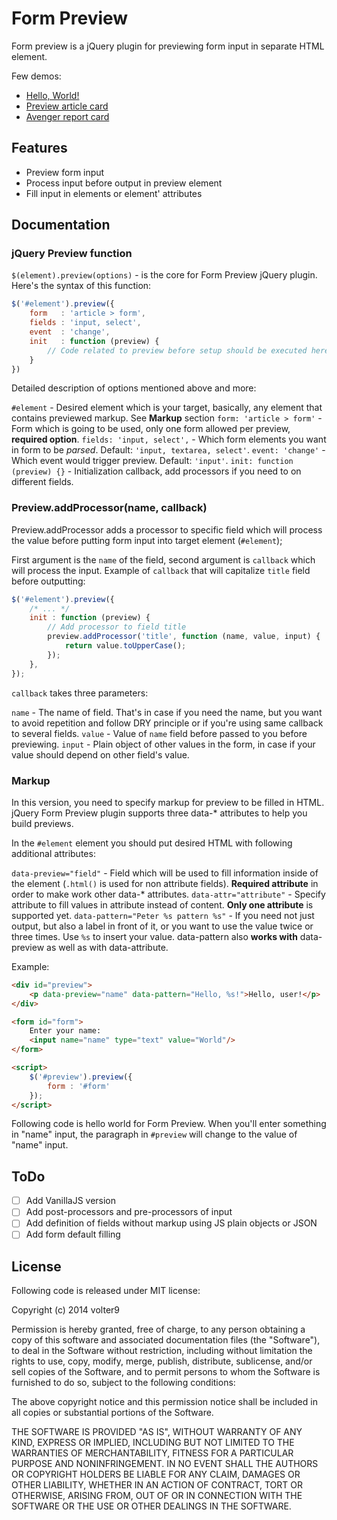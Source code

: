 # Form Preview

Form preview is a jQuery plugin for previewing form input in separate HTML element.

Few demos:

* [Hello, World!](http://jsfiddle.net/volter9/5gykse6u/)
* [Preview article card](http://jsfiddle.net/volter9/L1x151zf/)
* [Avenger report card](http://volter9.github.io/Form-Preview/)

## Features

* Preview form input
* Process input before output in preview element
* Fill input in elements or element' attributes

## Documentation

### jQuery Preview function

`$(element).preview(options)` - is the core for Form Preview jQuery plugin. Here's the syntax of this function:

```js
$('#element').preview({
	form   : 'article > form',
	fields : 'input, select',
	event  : 'change',
	init   : function (preview) {
		// Code related to preview before setup should be executed here
	}
})
```

Detailed description of options mentioned above and more:

`#element` - Desired element which is your target, basically, any element that contains previewed markup. See **Markup** section
`form: 'article > form'` - Form which is going to be used, only one form allowed per preview, **required option**.
`fields: 'input, select',` - Which form elements you want in form to be *parsed*. Default: `'input, textarea, select'`.
`event: 'change'` - Which event would trigger preview. Default: `'input'`.
`init: function (preview) {}` - Initialization callback, add processors if you need to on different fields.

### Preview.addProcessor(name, callback)

Preview.addProcessor adds a processor to specific field which will process the value before putting form input into target element (`#element`);

First argument is the `name` of the field, second argument is `callback` which will process the input. Example of `callback` that will capitalize `title` field before outputting:

```js
$('#element').preview({
	/* ... */
	init : function (preview) {
		// Add processor to field title
		preview.addProcessor('title', function (name, value, input) {
			return value.toUpperCase();
		});
	},
});
```

`callback` takes three parameters:

`name` - The name of field. That's in case if you need the name, but you want to avoid repetition and follow DRY principle or if you're using same callback to several fields.
`value` - Value of `name` field before passed to you before previewing.
`input` - Plain object of other values in the form, in case if your value should depend on other field's value.

### Markup

In this version, you need to specify markup for preview to be filled in HTML.
jQuery Form Preview plugin supports three data-* attributes to help you build previews.

In the `#element` element you should put desired HTML with following additional attributes:

`data-preview="field"` - Field which will be used to fill information inside of the element (`.html()` is used for non attribute fields). **Required attribute** in order to make work other data-* attributes.
`data-attr="attribute"` - Specify attribute to fill values in attribute instead of content. **Only one attribute** is supported yet.
`data-pattern="Peter %s pattern %s"` - If you need not just output, but also a label in front of it, or you want to use the value twice or three times. Use `%s` to insert your value. data-pattern also **works with** data-preview as well as with data-attribute.

Example:

```html
<div id="preview">
	<p data-preview="name" data-pattern="Hello, %s!">Hello, user!</p>
</div>

<form id="form">
	Enter your name:
	<input name="name" type="text" value="World"/>
</form>

<script>
	$('#preview').preview({
		form : '#form'
	});
</script>
```

Following code is hello world for Form Preview. When you'll enter something in "name" input, the paragraph in `#preview` will change to the value of "name" input.

## ToDo

- [ ] Add VanillaJS version
- [ ] Add post-processors and pre-processors of input
- [ ] Add definition of fields without markup using JS plain objects or JSON
- [ ] Add form default filling

## License

Following code is released under MIT license:

Copyright (c) 2014 volter9

Permission is hereby granted, free of charge, to any person obtaining a copy
of this software and associated documentation files (the "Software"), to deal
in the Software without restriction, including without limitation the rights
to use, copy, modify, merge, publish, distribute, sublicense, and/or sell
copies of the Software, and to permit persons to whom the Software is
furnished to do so, subject to the following conditions:

The above copyright notice and this permission notice shall be included in
all copies or substantial portions of the Software.

THE SOFTWARE IS PROVIDED "AS IS", WITHOUT WARRANTY OF ANY KIND, EXPRESS OR
IMPLIED, INCLUDING BUT NOT LIMITED TO THE WARRANTIES OF MERCHANTABILITY,
FITNESS FOR A PARTICULAR PURPOSE AND NONINFRINGEMENT. IN NO EVENT SHALL THE
AUTHORS OR COPYRIGHT HOLDERS BE LIABLE FOR ANY CLAIM, DAMAGES OR OTHER
LIABILITY, WHETHER IN AN ACTION OF CONTRACT, TORT OR OTHERWISE, ARISING FROM,
OUT OF OR IN CONNECTION WITH THE SOFTWARE OR THE USE OR OTHER DEALINGS IN
THE SOFTWARE.